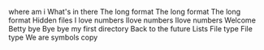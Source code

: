 where am i
What's in there
The long format
The long format
The long format
Hidden files
I love numbers
Ilove numbers
Ilove numbers
Welcome
Betty
bye
Bye bye my first directory
Back to the future
Lists
File type
File type
We are symbols
copy
